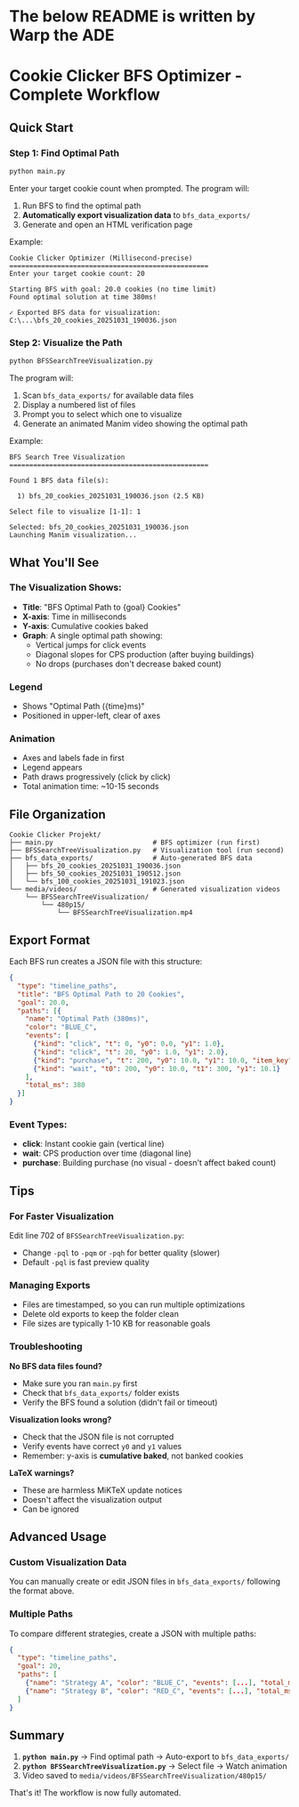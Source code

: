 # The below README is written by Warp the ADE

# Cookie Clicker BFS Optimizer - Complete Workflow

## Quick Start

### Step 1: Find Optimal Path
```bash
python main.py
```

Enter your target cookie count when prompted. The program will:
1. Run BFS to find the optimal path
2. **Automatically export visualization data** to `bfs_data_exports/`
3. Generate and open an HTML verification page

Example:
```
Cookie Clicker Optimizer (Millisecond-precise)
==================================================
Enter your target cookie count: 20

Starting BFS with goal: 20.0 cookies (no time limit)
Found optimal solution at time 380ms!

✓ Exported BFS data for visualization: C:\...\bfs_20_cookies_20251031_190036.json
```

### Step 2: Visualize the Path
```bash
python BFSSearchTreeVisualization.py
```

The program will:
1. Scan `bfs_data_exports/` for available data files
2. Display a numbered list of files
3. Prompt you to select which one to visualize
4. Generate an animated Manim video showing the optimal path

Example:
```
BFS Search Tree Visualization
==================================================

Found 1 BFS data file(s):

  1) bfs_20_cookies_20251031_190036.json (2.5 KB)

Select file to visualize [1-1]: 1

Selected: bfs_20_cookies_20251031_190036.json
Launching Manim visualization...
```

## What You'll See

### The Visualization Shows:
- **Title**: "BFS Optimal Path to {goal} Cookies"
- **X-axis**: Time in milliseconds
- **Y-axis**: Cumulative cookies baked
- **Graph**: A single optimal path showing:
  - Vertical jumps for click events
  - Diagonal slopes for CPS production (after buying buildings)
  - No drops (purchases don't decrease baked count)

### Legend
- Shows "Optimal Path ({time}ms)"
- Positioned in upper-left, clear of axes

### Animation
- Axes and labels fade in first
- Legend appears
- Path draws progressively (click by click)
- Total animation time: ~10-15 seconds

## File Organization

```
Cookie Clicker Projekt/
├── main.py                         # BFS optimizer (run first)
├── BFSSearchTreeVisualization.py   # Visualization tool (run second)
├── bfs_data_exports/               # Auto-generated BFS data
│   ├── bfs_20_cookies_20251031_190036.json
│   ├── bfs_50_cookies_20251031_190512.json
│   └── bfs_100_cookies_20251031_191023.json
└── media/videos/                   # Generated visualization videos
    └── BFSSearchTreeVisualization/
        └── 480p15/
            └── BFSSearchTreeVisualization.mp4
```

## Export Format

Each BFS run creates a JSON file with this structure:

```json
{
  "type": "timeline_paths",
  "title": "BFS Optimal Path to 20 Cookies",
  "goal": 20.0,
  "paths": [{
    "name": "Optimal Path (380ms)",
    "color": "BLUE_C",
    "events": [
      {"kind": "click", "t": 0, "y0": 0.0, "y1": 1.0},
      {"kind": "click", "t": 20, "y0": 1.0, "y1": 2.0},
      {"kind": "purchase", "t": 200, "y0": 10.0, "y1": 10.0, "item_key": "cursor"},
      {"kind": "wait", "t0": 200, "y0": 10.0, "t1": 300, "y1": 10.1}
    ],
    "total_ms": 380
  }]
}
```

### Event Types:
- **click**: Instant cookie gain (vertical line)
- **wait**: CPS production over time (diagonal line)
- **purchase**: Building purchase (no visual - doesn't affect baked count)

## Tips

### For Faster Visualization
Edit line 702 of `BFSSearchTreeVisualization.py`:
- Change `-pql` to `-pqm` or `-pqh` for better quality (slower)
- Default `-pql` is fast preview quality

### Managing Exports
- Files are timestamped, so you can run multiple optimizations
- Delete old exports to keep the folder clean
- File sizes are typically 1-10 KB for reasonable goals

### Troubleshooting

**No BFS data files found?**
- Make sure you ran `main.py` first
- Check that `bfs_data_exports/` folder exists
- Verify the BFS found a solution (didn't fail or timeout)

**Visualization looks wrong?**
- Check that the JSON file is not corrupted
- Verify events have correct `y0` and `y1` values
- Remember: y-axis is **cumulative baked**, not banked cookies

**LaTeX warnings?**
- These are harmless MiKTeX update notices
- Doesn't affect the visualization output
- Can be ignored

## Advanced Usage

### Custom Visualization Data
You can manually create or edit JSON files in `bfs_data_exports/` following the format above.

### Multiple Paths
To compare different strategies, create a JSON with multiple paths:
```json
{
  "type": "timeline_paths",
  "goal": 20,
  "paths": [
    {"name": "Strategy A", "color": "BLUE_C", "events": [...], "total_ms": 400},
    {"name": "Strategy B", "color": "RED_C", "events": [...], "total_ms": 450}
  ]
}
```

## Summary

1. **`python main.py`** → Find optimal path → Auto-export to `bfs_data_exports/`
2. **`python BFSSearchTreeVisualization.py`** → Select file → Watch animation
3. Video saved to `media/videos/BFSSearchTreeVisualization/480p15/`

That's it! The workflow is now fully automated.

